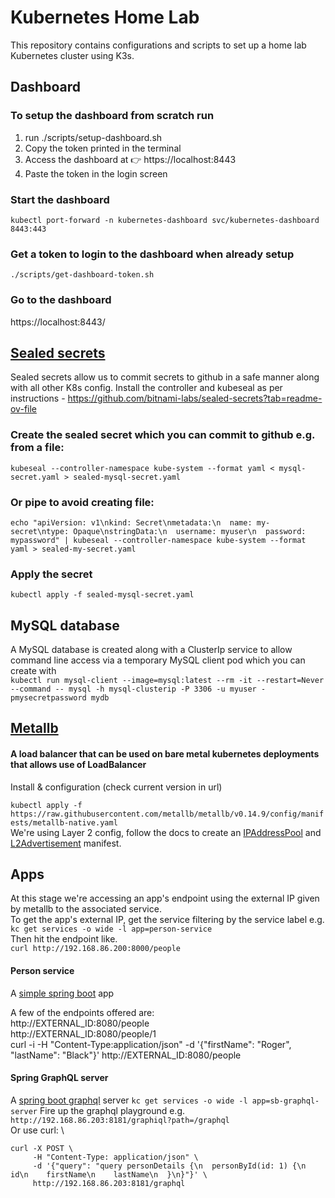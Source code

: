 # Kubernetes Home Lab
This repository contains configurations and scripts to set up a home lab Kubernetes cluster using K3s.
## Dashboard
### To setup the dashboard from scratch run
1. run ./scripts/setup-dashboard.sh
2. Copy the token printed in the terminal
3. Access the dashboard at 👉 https://localhost:8443
4. Paste the token in the login screen

### Start the dashboard
`kubectl port-forward -n kubernetes-dashboard svc/kubernetes-dashboard 8443:443`

### Get a token to login to the dashboard when already setup
`./scripts/get-dashboard-token.sh`

### Go to the dashboard
https://localhost:8443/

## [Sealed secrets](https://github.com/bitnami-labs/sealed-secrets)
Sealed secrets allow us to commit secrets to github in a safe manner along with all other K8s config.
Install the controller and kubeseal as per instructions - https://github.com/bitnami-labs/sealed-secrets?tab=readme-ov-file

### Create the sealed secret which you can commit to github e.g. from a file:
`kubeseal --controller-namespace kube-system --format yaml < mysql-secret.yaml > sealed-mysql-secret.yaml`

### Or pipe to avoid creating file:
`echo "apiVersion: v1\nkind: Secret\nmetadata:\n  name: my-secret\ntype: Opaque\nstringData:\n  username: myuser\n  password: mypassword" | kubeseal --controller-namespace kube-system --format yaml > sealed-my-secret.yaml`

### Apply the secret
`kubectl apply -f sealed-mysql-secret.yaml`

## MySQL database
A MySQL database is created along with a ClusterIp service to allow command line access via a temporary MySQL client pod which you can create with\
`kubectl run mysql-client --image=mysql:latest --rm -it --restart=Never --command -- mysql -h mysql-clusterip -P 3306 -u myuser -pmysecretpassword mydb`

## [Metallb](https://metallb.io/)
#### A load balancer that can be used on bare metal kubernetes deployments that allows use of LoadBalancer
Install & configuration (check current version in url)

`kubectl apply -f https://raw.githubusercontent.com/metallb/metallb/v0.14.9/config/manifests/metallb-native.yaml` \
We're using Layer 2 config, follow the docs to create an [IPAddressPool](configs/metallb/metallb-ip-address-pool.yaml) and [L2Advertisement](configs/metallb/metallb-l2-advertisement.yaml) manifest.

## Apps
At this stage we're accessing an app's endpoint using the external IP given by metallb to the associated service.\
To get the app's external IP, get the service filtering by the service label e.g.\
`kc get services -o wide -l app=person-service` \
Then hit the endpoint like.\
`curl http://192.168.86.200:8000/people`
#### Person service
A [simple spring boot](https://github.com/leadtrip/personservice) app

A few of the endpoints offered are:\
http://EXTERNAL_ID:8080/people \
http://EXTERNAL_ID:8080/people/1 \
curl -i -H "Content-Type:application/json" -d '{"firstName": "Roger", "lastName": "Black"}' http://EXTERNAL_ID:8080/people
#### Spring GraphQL server
A [spring boot graphql](https://github.com/leadtrip/sb-graphql-server) server
`kc get services -o wide -l app=sb-graphql-server`
Fire up the graphql playground e.g. `http://192.168.86.203:8181/graphiql?path=/graphql` \
Or use curl: \
```
curl -X POST \
     -H "Content-Type: application/json" \
     -d '{"query": "query personDetails {\n  personById(id: 1) {\n    id\n    firstName\n    lastName\n  }\n}"}' \
     http://192.168.86.203:8181/graphql
```
